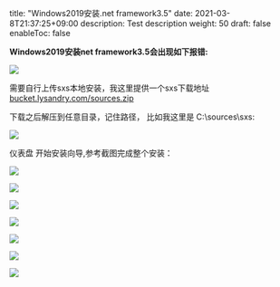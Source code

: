title: "Windows2019安装.net framework3.5"
date: 2021-03-8T21:37:25+09:00
description: Test description
weight: 50
draft: false
enableToc: false



**Windows2019安装net framework3.5会出现如下报错:**

![](../win2019net3.5/framework1.png)

需要自行上传sxs本地安装，我这里提供一个sxs下载地址 [bucket.lysandry.com/sources.zip](http://bucket.lysandry.com/sources.zip)

下载之后解压到任意目录，记住路径， 比如我这里是 C:\sources\sxs:

![](../win2019net3.5/framework2.png)

仪表盘 开始安装向导,参考截图完成整个安装：

![](../win2019net3.5/framework3.png)

![](../win2019net3.5/framework4.png)

![](../win2019net3.5/framework5.png)

![](../win2019net3.5/framework6.png)

![](../win2019net3.5/framework7.png)

![](../win2019net3.5/framework8.png)

![](../win2019net3.5/framework9.png)

